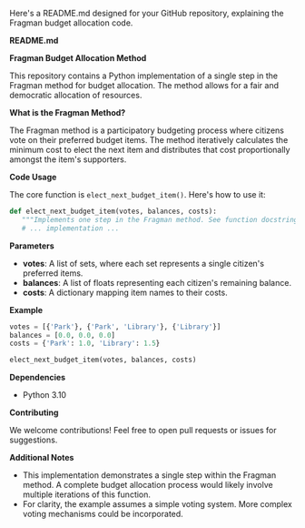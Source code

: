 Here's a README.md designed for your GitHub repository, explaining the Fragman budget allocation code.

**README.md**

**Fragman Budget Allocation Method**

This repository contains a Python implementation of a single step in the Fragman method for budget allocation.  The method allows for a fair and democratic allocation of resources.

**What is the Fragman Method?**

The Fragman method is a participatory budgeting process where citizens vote on their preferred budget items. The method iteratively calculates the minimum cost to elect the next item and distributes that cost proportionally amongst the item's supporters.

**Code Usage**

The core function is `elect_next_budget_item()`. Here's how to use it:

```python
def elect_next_budget_item(votes, balances, costs):
   """Implements one step in the Fragman method. See function docstring for details."""
   # ... implementation ... 
```

**Parameters**

* **votes**: A list of sets, where each set represents a single citizen's preferred items.
* **balances**: A list of floats representing each citizen's remaining balance.
* **costs**:  A dictionary mapping item names to their costs.

**Example**

```python
votes = [{'Park'}, {'Park', 'Library'}, {'Library'}]
balances = [0.0, 0.0, 0.0]
costs = {'Park': 1.0, 'Library': 1.5}

elect_next_budget_item(votes, balances, costs)
```

**Dependencies**

* Python 3.10 

**Contributing**

We welcome contributions! Feel free to open pull requests or issues for suggestions.

**Additional Notes**

* This implementation demonstrates a single step within the Fragman method. A complete budget allocation process would likely involve multiple iterations of this function.
* For clarity, the example assumes a simple voting system. More complex voting mechanisms could be incorporated.



